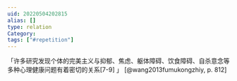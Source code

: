 ```yaml
---
uid: 20220504202815
alias: []
type: relation
Category: 
tags: ["#repetition"]
---
```


「许多研究发现个体的完美主义与抑郁、焦虑、躯体障碍、饮食障碍、自杀意念等多种心理健康问题有着密切的关系[7-9] 」 [@wang2013fumukongzhiy, p. 812]